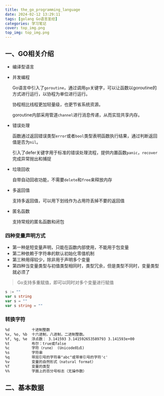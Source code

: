 ```yaml
---
title: the_go_programming_language
date: 2024-02-12 13:29:11
tags: [golang Go语言圣经]
categories: 学习笔记
cover: top_img.png
top_img: top_img.png
---
```


## 一、GO相关介绍

* 编译型语言

* 并发编程

  Go语言中引入了`goroutine`，通过调用`go`关键字，可以让函数以goroutine的方式进行运行，以协程为单位进行运行。

  协程相比线程更加轻量级，也更节省系统资源。

  goroutine内部采用管道`channel`进行消息传递，从而实现共享内存。

* 错误处理

  函数通过返回错误类型`error`或者`bool`类型表明函数执行结果，通过判断返回值是否为`nil`。

  引入了defer关键字用于标准的错误处理流程，提供内置函数`panic`，`recover`完成异常抛出和捕捉

* 垃圾回收

  自带自动回收功能，不需要`delete`和`free`来释放内存

* 多返回值

  支持多返回值，可以用下划线作为占用符丢掉不要的返回值

* 匿名函数

  支持常规的匿名函数和闭包

### 四种变量声明方式

* 第一种是短变量声明，只能在函数内部使用，不能用于包变量
* 第二种依赖于字符串的默认初始化零值机制
* 第三种用得较少，除非用于声明多个变量
* 第四种当变量类型与初值类型相同时，类型冗余，但是类型不同时，变量类型就必须了

> Go支持多重赋值，即可以同时对多个变量进行赋值

```go
s := ""
var s string
var s = ""
var s string = ""
```

### 转换字符

```txt
%d          十进制整数
%x, %o, %b  十六进制，八进制，二进制整数。
%f, %g, %e  浮点数： 3.141593 3.141592653589793 3.141593e+00
%t          布尔：true或false
%c          字符（rune） (Unicode码点)
%s          字符串
%q          带双引号的字符串"abc"或带单引号的字符'c'
%v          变量的自然形式（natural format）
%T          变量的类型
%%          字面上的百分号标志（无操作数）
```

## 二、基本数据

